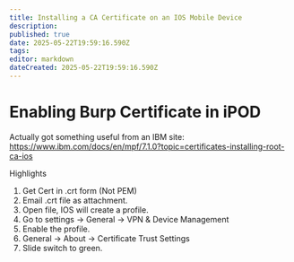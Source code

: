 ```yaml
---
title: Installing a CA Certificate on an IOS Mobile Device
description: 
published: true
date: 2025-05-22T19:59:16.590Z
tags: 
editor: markdown
dateCreated: 2025-05-22T19:59:16.590Z
---
```


# Enabling Burp Certificate in iPOD

Actually got something useful from an IBM site:
https://www.ibm.com/docs/en/mpf/7.1.0?topic=certificates-installing-root-ca-ios

Highlights
1. Get Cert in .crt form (Not PEM)
2. Email .crt file as attachment.
3. Open file, IOS will create a profile.
4. Go to settings -> General -> VPN & Device Management
5. Enable the profile.
6. General -> About -> Certificate Trust Settings
7. Slide switch to green.


